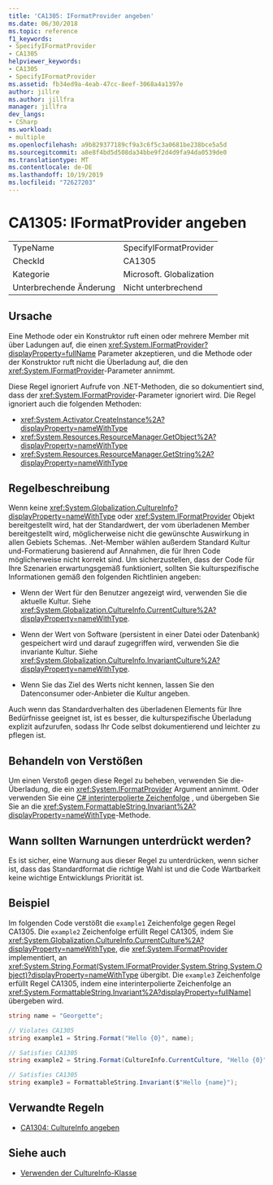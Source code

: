 ```yaml
---
title: 'CA1305: IFormatProvider angeben'
ms.date: 06/30/2018
ms.topic: reference
f1_keywords:
- SpecifyIFormatProvider
- CA1305
helpviewer_keywords:
- CA1305
- SpecifyIFormatProvider
ms.assetid: fb34ed9a-4eab-47cc-8eef-3068a4a1397e
author: jillre
ms.author: jillfra
manager: jillfra
dev_langs:
- CSharp
ms.workload:
- multiple
ms.openlocfilehash: a9b829377189cf9a3c6f5c3a0681be238bce5a5d
ms.sourcegitcommit: a8e8f4bd5d508da34bbe9f2d4d9fa94da0539de0
ms.translationtype: MT
ms.contentlocale: de-DE
ms.lasthandoff: 10/19/2019
ms.locfileid: "72627203"
---
```

# <a name="ca1305-specify-iformatprovider"></a>CA1305: IFormatProvider angeben

|||
|-|-|
|TypeName|SpecifyIFormatProvider|
|CheckId|CA1305|
|Kategorie|Microsoft. Globalization|
|Unterbrechende Änderung|Nicht unterbrechend|

## <a name="cause"></a>Ursache

Eine Methode oder ein Konstruktor ruft einen oder mehrere Member mit über Ladungen auf, die einen <xref:System.IFormatProvider?displayProperty=fullName> Parameter akzeptieren, und die Methode oder der Konstruktor ruft nicht die Überladung auf, die den <xref:System.IFormatProvider>-Parameter annimmt.

Diese Regel ignoriert Aufrufe von .NET-Methoden, die so dokumentiert sind, dass der <xref:System.IFormatProvider>-Parameter ignoriert wird. Die Regel ignoriert auch die folgenden Methoden:

- <xref:System.Activator.CreateInstance%2A?displayProperty=nameWithType>
- <xref:System.Resources.ResourceManager.GetObject%2A?displayProperty=nameWithType>
- <xref:System.Resources.ResourceManager.GetString%2A?displayProperty=nameWithType>

## <a name="rule-description"></a>Regelbeschreibung

Wenn keine <xref:System.Globalization.CultureInfo?displayProperty=nameWithType> oder <xref:System.IFormatProvider> Objekt bereitgestellt wird, hat der Standardwert, der vom überladenen Member bereitgestellt wird, möglicherweise nicht die gewünschte Auswirkung in allen Gebiets Schemas. .Net-Member wählen außerdem Standard Kultur und-Formatierung basierend auf Annahmen, die für Ihren Code möglicherweise nicht korrekt sind. Um sicherzustellen, dass der Code für Ihre Szenarien erwartungsgemäß funktioniert, sollten Sie kulturspezifische Informationen gemäß den folgenden Richtlinien angeben:

- Wenn der Wert für den Benutzer angezeigt wird, verwenden Sie die aktuelle Kultur. Siehe <xref:System.Globalization.CultureInfo.CurrentCulture%2A?displayProperty=nameWithType>.

- Wenn der Wert von Software (persistent in einer Datei oder Datenbank) gespeichert wird und darauf zugegriffen wird, verwenden Sie die invariante Kultur. Siehe <xref:System.Globalization.CultureInfo.InvariantCulture%2A?displayProperty=nameWithType>.

- Wenn Sie das Ziel des Werts nicht kennen, lassen Sie den Datenconsumer oder-Anbieter die Kultur angeben.

Auch wenn das Standardverhalten des überladenen Elements für Ihre Bedürfnisse geeignet ist, ist es besser, die kulturspezifische Überladung explizit aufzurufen, sodass Ihr Code selbst dokumentierend und leichter zu pflegen ist.

## <a name="how-to-fix-violations"></a>Behandeln von Verstößen

Um einen Verstoß gegen diese Regel zu beheben, verwenden Sie die-Überladung, die ein <xref:System.IFormatProvider> Argument annimmt. Oder verwenden Sie eine [ C# interinterpolierte Zeichenfolge](/dotnet/csharp/tutorials/string-interpolation) , und übergeben Sie Sie an die <xref:System.FormattableString.Invariant%2A?displayProperty=nameWithType>-Methode.

## <a name="when-to-suppress-warnings"></a>Wann sollten Warnungen unterdrückt werden?

Es ist sicher, eine Warnung aus dieser Regel zu unterdrücken, wenn sicher ist, dass das Standardformat die richtige Wahl ist und die Code Wartbarkeit keine wichtige Entwicklungs Priorität ist.

## <a name="example"></a>Beispiel

Im folgenden Code verstößt die `example1` Zeichenfolge gegen Regel CA1305. Die `example2` Zeichenfolge erfüllt Regel CA1305, indem Sie <xref:System.Globalization.CultureInfo.CurrentCulture%2A?displayProperty=nameWithType>, die <xref:System.IFormatProvider> implementiert, an <xref:System.String.Format(System.IFormatProvider,System.String,System.Object)?displayProperty=nameWithType> übergibt. Die `example3` Zeichenfolge erfüllt Regel CA1305, indem eine interinterpolierte Zeichenfolge an <xref:System.FormattableString.Invariant%2A?displayProperty=fullName]> übergeben wird.

```csharp
string name = "Georgette";

// Violates CA1305
string example1 = String.Format("Hello {0}", name);

// Satisfies CA1305
string example2 = String.Format(CultureInfo.CurrentCulture, "Hello {0}", name);

// Satisfies CA1305
string example3 = FormattableString.Invariant($"Hello {name}");
```

## <a name="related-rules"></a>Verwandte Regeln

- [CA1304: CultureInfo angeben](../code-quality/ca1304.md)

## <a name="see-also"></a>Siehe auch

- [Verwenden der CultureInfo-Klasse](/dotnet/standard/globalization-localization/globalization#work-with-culture-specific-settings)
